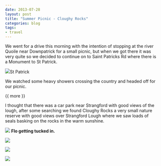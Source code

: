 ```yaml
---
date: 2013-07-28
layout: post
title: "Summer Picnic - Cloughy Rocks"
categories: blog 
tags:
- travel 
---
```


  
We went for a drive this morning with the intention of stopping at the river Quoile near Downpatrick for a small picnic, but when we got there it was very quite so we decided to continue on to Saint Patricks Rd where there is a Monument to St Patrick. 

![](/images/2013/2013-07-28-summer-picnic-1.jpg)St Patrick

We watched some heavy showers crossing the country and headed off for our picnic.

{{ more }} 

I thought that there was a car park near Strangford with good views of the lough, after some searching we found Cloughy Rocks a very small nature reserve with good views over Strangford Lough where we saw loads of seals basking on the rocks in the warm sunshine.


![](/images/2013/2013-07-28-summer-picnic-2.jpg)
**Flo getting tucked in.**

![](/images/2013/2013-07-28-summer-picnic-3.jpg)

![](/images/2013/2013-07-28-summer-picnic-4.jpg)

![](/images/2013/2013-07-28-summer-picnic-6.jpg)
